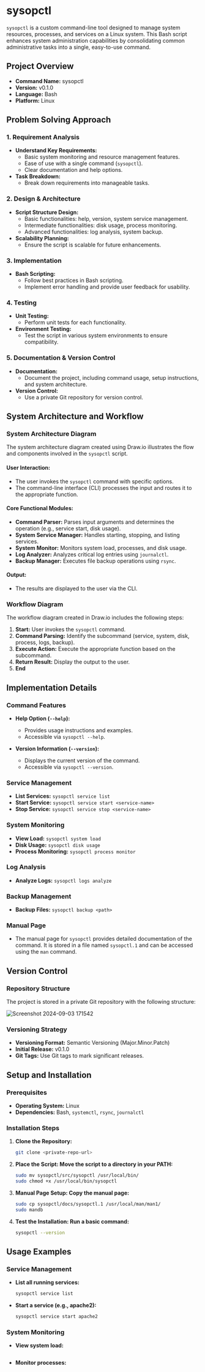 # sysopctl

`sysopctl` is a custom command-line tool designed to manage system resources, processes, and services on a Linux system. This Bash script enhances system administration capabilities by consolidating common administrative tasks into a single, easy-to-use command.

## Project Overview

- **Command Name:** sysopctl
- **Version:** v0.1.0
- **Language:** Bash
- **Platform:** Linux

## Problem Solving Approach

### 1. Requirement Analysis
- **Understand Key Requirements:**
  - Basic system monitoring and resource management features.
  - Ease of use with a single command (`sysopctl`).
  - Clear documentation and help options.
- **Task Breakdown:**
  - Break down requirements into manageable tasks.

### 2. Design & Architecture
- **Script Structure Design:**
  - Basic functionalities: help, version, system service management.
  - Intermediate functionalities: disk usage, process monitoring.
  - Advanced functionalities: log analysis, system backup.
- **Scalability Planning:**
  - Ensure the script is scalable for future enhancements.

### 3. Implementation
- **Bash Scripting:**
  - Follow best practices in Bash scripting.
  - Implement error handling and provide user feedback for usability.

### 4. Testing
- **Unit Testing:**
  - Perform unit tests for each functionality.
- **Environment Testing:**
  - Test the script in various system environments to ensure compatibility.

### 5. Documentation & Version Control
- **Documentation:**
  - Document the project, including command usage, setup instructions, and system architecture.
- **Version Control:**
  - Use a private Git repository for version control.

## System Architecture and Workflow

### System Architecture Diagram
The system architecture diagram created using Draw.io illustrates the flow and components involved in the `sysopctl` script.

#### **User Interaction:**
- The user invokes the `sysopctl` command with specific options.
- The command-line interface (CLI) processes the input and routes it to the appropriate function.

#### **Core Functional Modules:**
- **Command Parser:** Parses input arguments and determines the operation (e.g., service start, disk usage).
- **System Service Manager:** Handles starting, stopping, and listing services.
- **System Monitor:** Monitors system load, processes, and disk usage.
- **Log Analyzer:** Analyzes critical log entries using `journalctl`.
- **Backup Manager:** Executes file backup operations using `rsync`.

#### **Output:**
- The results are displayed to the user via the CLI.

### Workflow Diagram
The workflow diagram created in Draw.io includes the following steps:

1. **Start:** User invokes the `sysopctl` command.
2. **Command Parsing:** Identify the subcommand (service, system, disk, process, logs, backup).
3. **Execute Action:** Execute the appropriate function based on the subcommand.
4. **Return Result:** Display the output to the user.
5. **End**

## Implementation Details

### Command Features

- **Help Option (`--help`):**
  - Provides usage instructions and examples.
  - Accessible via `sysopctl --help`.

- **Version Information (`--version`):**
  - Displays the current version of the command.
  - Accessible via `sysopctl --version`.

### Service Management

- **List Services:** `sysopctl service list`
- **Start Service:** `sysopctl service start <service-name>`
- **Stop Service:** `sysopctl service stop <service-name>`

### System Monitoring

- **View Load:** `sysopctl system load`
- **Disk Usage:** `sysopctl disk usage`
- **Process Monitoring:** `sysopctl process monitor`

### Log Analysis

- **Analyze Logs:** `sysopctl logs analyze`

### Backup Management

- **Backup Files:** `sysopctl backup <path>`

### Manual Page

- The manual page for `sysopctl` provides detailed documentation of the command. It is stored in a file named `sysopctl.1` and can be accessed using the `man` command.

## Version Control

### Repository Structure
The project is stored in a private Git repository with the following structure:

![Screenshot 2024-09-03 171542](https://github.com/user-attachments/assets/894db46f-3b59-4373-bab2-f5dc9bbd5aef)


### Versioning Strategy
- **Versioning Format:** Semantic Versioning (Major.Minor.Patch)
- **Initial Release:** v0.1.0
- **Git Tags:** Use Git tags to mark significant releases.

## Setup and Installation

### Prerequisites
- **Operating System:** Linux
- **Dependencies:** Bash, `systemctl`, `rsync`, `journalctl`

### Installation Steps

1. **Clone the Repository:**
   ```bash
   git clone <private-repo-url>
2. **Place the Script: Move the script to a directory in your PATH:**
   ```bash
   sudo mv sysopctl/src/sysopctl /usr/local/bin/
   sudo chmod +x /usr/local/bin/sysopctl
3. **Manual Page Setup: Copy the manual page:**
   ```bash
   sudo cp sysopctl/docs/sysopctl.1 /usr/local/man/man1/
   sudo mandb

4. **Test the Installation: Run a basic command:**
   ```bash
   sysopctl --version

## Usage Examples

### Service Management
- **List all running services:**
   ```bash
   sysopctl service list

- **Start a service (e.g., apache2):**
  ```bash
  sysopctl service start apache2

### System Monitoring
- **View system load:**
  ```bash
  
- **Monitor processes:**




   




